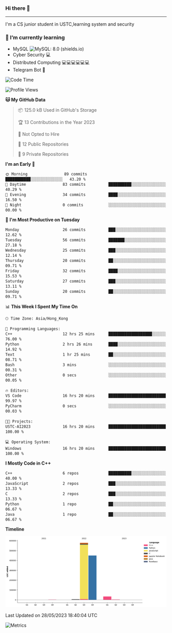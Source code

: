 ### Hi there 👋

<!--
**aozaki-touko/aozaki-touko** is a ✨ _special_ ✨ repository because its `README.md` (this file) appears on your GitHub profile.

Here are some ideas to get you started:

-  ...
- 🌱 I’m currently learning ...
- 👯 I’m looking to collaborate on ...
- 🤔 I’m looking for help with ...
- 💬 Ask me about ...
- 📫 How to reach me: ...
- 😄 Pronouns: ...
- ⚡ Fun fact: ...
-->

---

I'm a CS junior student in USTC,learning system and security



### 🌱 I’m currently learning

- MySQL ![MySQL: 8.0 (shields.io)](https://img.shields.io/badge/MySQL-8.0-blue)
- Cyber Security :computer:
- Distributed Computing :computer::computer::computer::computer::computer::computer:
- Telegram Bot :robot:



<!--START_SECTION:waka-->
![Code Time](http://img.shields.io/badge/Code%20Time-36%20hrs%2041%20mins-blue)

![Profile Views](http://img.shields.io/badge/Profile%20Views-0-blue)

**🐱 My GitHub Data** 

> 📦 125.0 kB Used in GitHub's Storage 
 > 
> 🏆 13 Contributions in the Year 2023
 > 
> 🚫 Not Opted to Hire
 > 
> 📜 12 Public Repositories 
 > 
> 🔑 9 Private Repositories 
 > 
**I'm an Early 🐤** 

```text
🌞 Morning                89 commits          ███████████░░░░░░░░░░░░░░   43.20 % 
🌆 Daytime                83 commits          ██████████░░░░░░░░░░░░░░░   40.29 % 
🌃 Evening                34 commits          ████░░░░░░░░░░░░░░░░░░░░░   16.50 % 
🌙 Night                  0 commits           ░░░░░░░░░░░░░░░░░░░░░░░░░   00.00 % 
```
📅 **I'm Most Productive on Tuesday** 

```text
Monday                   26 commits          ███░░░░░░░░░░░░░░░░░░░░░░   12.62 % 
Tuesday                  56 commits          ███████░░░░░░░░░░░░░░░░░░   27.18 % 
Wednesday                25 commits          ███░░░░░░░░░░░░░░░░░░░░░░   12.14 % 
Thursday                 20 commits          ██░░░░░░░░░░░░░░░░░░░░░░░   09.71 % 
Friday                   32 commits          ████░░░░░░░░░░░░░░░░░░░░░   15.53 % 
Saturday                 27 commits          ███░░░░░░░░░░░░░░░░░░░░░░   13.11 % 
Sunday                   20 commits          ██░░░░░░░░░░░░░░░░░░░░░░░   09.71 % 
```


📊 **This Week I Spent My Time On** 

```text
🕑︎ Time Zone: Asia/Hong_Kong

💬 Programming Languages: 
C++                      12 hrs 25 mins      ███████████████████░░░░░░   76.00 % 
Python                   2 hrs 26 mins       ████░░░░░░░░░░░░░░░░░░░░░   14.92 % 
Text                     1 hr 25 mins        ██░░░░░░░░░░░░░░░░░░░░░░░   08.71 % 
Bash                     3 mins              ░░░░░░░░░░░░░░░░░░░░░░░░░   00.31 % 
Other                    0 secs              ░░░░░░░░░░░░░░░░░░░░░░░░░   00.05 % 

🔥 Editors: 
VS Code                  16 hrs 20 mins      █████████████████████████   99.97 % 
PyCharm                  0 secs              ░░░░░░░░░░░░░░░░░░░░░░░░░   00.03 % 

🐱‍💻 Projects: 
USTC-AI2023              16 hrs 20 mins      █████████████████████████   100.00 % 

💻 Operating System: 
Windows                  16 hrs 20 mins      █████████████████████████   100.00 % 
```

**I Mostly Code in C++** 

```text
C++                      6 repos             ██████████░░░░░░░░░░░░░░░   40.00 % 
JavaScript               2 repos             ███░░░░░░░░░░░░░░░░░░░░░░   13.33 % 
C                        2 repos             ███░░░░░░░░░░░░░░░░░░░░░░   13.33 % 
Python                   1 repo              ██░░░░░░░░░░░░░░░░░░░░░░░   06.67 % 
Java                     1 repo              ██░░░░░░░░░░░░░░░░░░░░░░░   06.67 % 
```



**Timeline**

![Lines of Code chart](https://raw.githubusercontent.com/aozaki-touko/aozaki-touko/main/assets/bar_graph.png)


 Last Updated on 28/05/2023 18:40:04 UTC
<!--END_SECTION:waka-->
![Metrics](https://metrics.lecoq.io/aozaki-touko?template=classic&base.header=0&habits=1&languages=1&fortune=1&base=header%2C%20activity%2C%20community%2C%20repositories%2C%20metadata&base.indepth=false&base.hireable=false&base.skip=false&languages=false&languages.limit=8&languages.threshold=0%25&languages.other=false&languages.colors=github&languages.sections=most-used&languages.indepth=false&languages.analysis.timeout=15&languages.analysis.timeout.repositories=7.5&languages.categories=markup%2C%20programming&languages.recent.categories=markup%2C%20programming&languages.recent.load=300&languages.recent.days=14&habits=false&habits.from=200&habits.days=14&habits.facts=true&habits.charts=false&habits.charts.type=classic&habits.trim=false&habits.languages.limit=8&habits.languages.threshold=0%25&fortune=false&config.timezone=Asia%2FHong_Kong)

